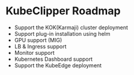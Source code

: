 # KubeClipper Roadmap

- Support the KOK(Karmaji) cluster deployment
- Support plug-in installation using helm
- GPU support (MIG)
- LB & Ingress support
- Monitor support
- Kubernetes Dashboard support
- Support the KubeEdge deployment